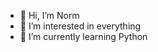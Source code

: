 - 👋 Hi, I’m Norm 
- 👀 I’m interested in everything
- 🌱 I’m currently learning Python

<!---
NormWild/NormWild is a ✨ special ✨ repository because its `README.md` (this file) appears on your GitHub profile.
You can click the Preview link to take a look at your changes.
--->
